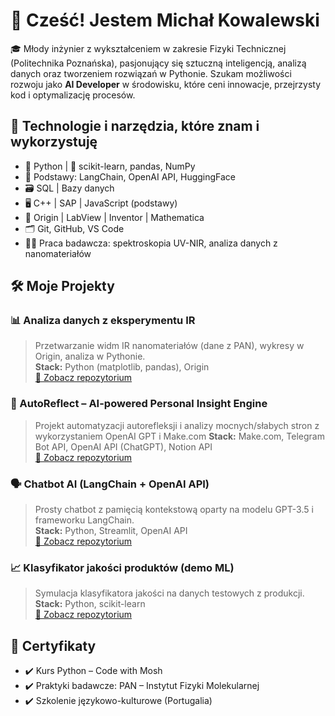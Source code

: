 # 👋 Cześć! Jestem Michał Kowalewski

🎓 Młody inżynier z wykształceniem w zakresie Fizyki Technicznej (Politechnika Poznańska), pasjonujący się sztuczną inteligencją, analizą danych oraz tworzeniem rozwiązań w Pythonie. Szukam możliwości rozwoju jako **AI Developer** w środowisku, które ceni innowacje, przejrzysty kod i optymalizację procesów.

## 🚀 Technologie i narzędzia, które znam i wykorzystuję

- 🐍 Python | 🧠 scikit-learn, pandas, NumPy
- 🤖 Podstawy: LangChain, OpenAI API, HuggingFace
- 🗃️ SQL | Bazy danych
- 🖥️ C++ | SAP | JavaScript (podstawy)
- 🔬 Origin | LabView | Inventor | Mathematica
- 🗂️ Git, GitHub, VS Code
- 🧑‍🔬 Praca badawcza: spektroskopia UV-NIR, analiza danych z nanomateriałów

## 🛠️ Moje Projekty

### 📊 Analiza danych z eksperymentu IR  
> Przetwarzanie widm IR nanomateriałów (dane z PAN), wykresy w Origin, analiza w Pythonie.  
> **Stack:** Python (matplotlib, pandas), Origin  
> [🔗 Zobacz repozytorium](https://github.com/run4theh111z-stack/analiza_IR)

### 🧾 AutoReflect – AI-powered Personal Insight Engine
> Projekt automatyzacji autorefleksji i analizy mocnych/słabych stron z wykorzystaniem OpenAI GPT i Make.com
> **Stack:** Make.com, Telegram Bot API, OpenAI API (ChatGPT), Notion API  
> [🔗 Zobacz repozytorium](https://github.com/run4theh111z-stack/AutoReflect-AI-powered-Personal-Insight-Engine)

### 🗣️ Chatbot AI (LangChain + OpenAI API)  
> Prosty chatbot z pamięcią kontekstową oparty na modelu GPT-3.5 i frameworku LangChain.  
> **Stack:** Python, Streamlit, OpenAI API  
> [🔗 Zobacz repozytorium](https://github.com/run4theh111z-stack/chatbot-ai)

### 📈 Klasyfikator jakości produktów (demo ML)  
> Symulacja klasyfikatora jakości na danych testowych z produkcji.  
> **Stack:** Python, scikit-learn  
> [🔗 Zobacz repozytorium](https://github.com/run4theh111z-stack/product-quality-classifier)

## 🧾 Certyfikaty

- ✔️ Kurs Python – Code with Mosh
- ✔️ Praktyki badawcze: PAN – Instytut Fizyki Molekularnej
- ✔️ Szkolenie językowo-kulturowe (Portugalia)
